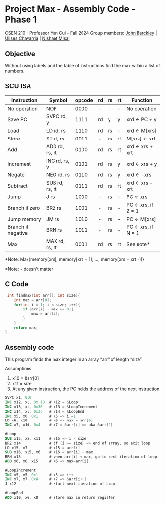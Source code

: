 # Project Max - Assembly Code - Phase 1
CSEN 210 - Professor Yan Cui - Fall 2024
Group members: [John Barckley](mailto:jbarckley@scu.edu) | [Ulises Chavarria](mailto:uchavarria@scu.edu) | [Nishant Misal](mailto:nmisal@scu.edu)

## Objective
Without using labels and the table of instructions find the max within a list of numbers.

## SCU ISA
| Instruction        | Symbol         | opcode | rd  | rs  | rt  | Function            |
| ------------------ | -------------- | ------ | --- | --- | --- | ------------------- |
| No operation       | NOP            | 0000   | -   | -   | -   | No operation        |
| Save PC            | SVPC rd, y     | 1111   | rd  | y   | y   | xrd <- PC + y       |
| Load               | LD rd, rs      | 1110   | rd  | rs  | -   | xrd <- M[xrs]       |
| Store              | ST rt, rs      | 0011   | -   | rs  | rt  | M[xrs] <- xrt       |
| Add                | ADD rd, rs, rt | 0100   | rd  | rs  | rt  | xrd <- xrs + xrt    |
| Increment          | INC rd, rs, y  | 0101   | rd  | rs  | y   | xrd <- xrs + y      |
| Negate             | NEG rd, rs     | 0110   | rd  | rs  | y   | xrd <- -xrs         |
| Subtract           | SUB rd, rs, rt | 0111   | rd  | rs  | rt  | xrd <- xrs - xrt    |
| Jump               | J rs           | 1000   | -   | rs  | -   | PC <- xrs           |
| Branch if zero     | BRZ rs         | 1001   | -   | rs  | -   | PC <- xrs, if Z = 1 |
| Jump memory        | JM rs          | 1010   | -   | rs  | -   | PC <- M[xrs]        |
| Branch if negative | BRN rs         | 1011   | -   | rs  | -   | PC <- xrs, if N = 1 |
| Max                | MAX rd, rs, rt | 0001   | rd  | rs  | rt  | See note*           |

*Note: Max{memory[xrs], memory[xrs + 1], …, memory[xrs + xrt -1]}

*Note: `-` doesn't matter 


## C Code
```c
 int findmax(int arr[], int size){
    int max = arr[0]; 
    for(int i = 1; i < size; i++){
        if (arr[i] - max >= 0){
            max = arr[i]; 
        }
    }
    return max;
}
```

## Assembly code
This program finds the max integer in an array “arr” of length “size”

Assumptions
1. x10 = &arr[0]
2. x11 = size
3. At any given instruction, the PC holds the address of the next instruction

```nasm
SVPC x1, 0x0
INC x12, x1, 0x 18  # x12 = &Loop
INC x13, x1, 0x30   # x13 = &LoopIncrement
INC x14, x1, 0x3c   # x14 = &LoopEnd
INC x5, x0, 0x1     # x5 => i =1
LD x6, x10          # x6 => max = arr[0]
INC x7, x10, 0x4    # x7 = &arr[i] => aka &arr[1]

#Loop
SUB x15, x5, x11    # x15 => i - size
BRZ x14             # if (i == size) => end of array, so exit loop
LD x15, x7          # x15 = arr[i]
SUB x16, x15, x6    # x16 = arr[i] - max
BRN x13             # when arr[i] < max, go to next iteration of loop
ADD x6, x0, x15     # x6 => max=arr[i]

#LoopIncrement
INC x5, x5, 0x1     # x5 => i++
INC x7, x7, 0x4     # x7 => &arr[i++]
J x12               # start next iteration of Loop

#LoopEnd
ADD x10, x6, x0     # store max in return register
```